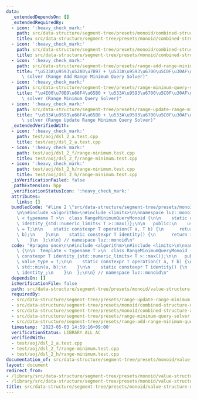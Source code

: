 ```yaml
---
data:
  _extendedDependsOn: []
  _extendedRequiredBy:
  - icon: ':heavy_check_mark:'
    path: src/data-structure/segment-tree/presets/monoid/combined-structure-add-minimum.hpp
    title: src/data-structure/segment-tree/presets/monoid/combined-structure-add-minimum.hpp
  - icon: ':heavy_check_mark:'
    path: src/data-structure/segment-tree/presets/monoid/combined-structure-update-minimum.hpp
    title: src/data-structure/segment-tree/presets/monoid/combined-structure-update-minimum.hpp
  - icon: ':heavy_check_mark:'
    path: src/data-structure/segment-tree/presets/range-add-range-minimum-query-solver.hpp
    title: "\u533A\u9593\u52A0\u7B97 + \u533A\u9593\u6700\u5C0F\u30AF\u30A8\u30EA\
      \ solver (Range Add Range Minimum Query Solver)"
  - icon: ':heavy_check_mark:'
    path: src/data-structure/segment-tree/presets/range-minimum-query-solver.hpp
    title: "\u4E00\u70B9\u66F4\u65B0 + \u533A\u9593\u6700\u5C0F\u30AF\u30A8\u30EA\
      \ solver (Range Minimum Query Solver)"
  - icon: ':heavy_check_mark:'
    path: src/data-structure/segment-tree/presets/range-update-range-minimum-query-solver.hpp
    title: "\u533A\u9593\u66F4\u65B0 + \u533A\u9593\u6700\u5C0F\u30AF\u30A8\u30EA\
      \ solver (Range Update Range Minimum Query Solver)"
  _extendedVerifiedWith:
  - icon: ':heavy_check_mark:'
    path: test/aoj/dsl_2_a.test.cpp
    title: test/aoj/dsl_2_a.test.cpp
  - icon: ':heavy_check_mark:'
    path: test/aoj/dsl_2_f/range-minimum.test.cpp
    title: test/aoj/dsl_2_f/range-minimum.test.cpp
  - icon: ':heavy_check_mark:'
    path: test/aoj/dsl_2_h/range-minimum.test.cpp
    title: test/aoj/dsl_2_h/range-minimum.test.cpp
  _isVerificationFailed: false
  _pathExtension: hpp
  _verificationStatusIcon: ':heavy_check_mark:'
  attributes:
    links: []
  bundledCode: "#line 2 \"src/data-structure/segment-tree/presets/monoid/value-structure-minimum.hpp\"\
    \n\n#include <algorithm>\n#include <limits>\n\nnamespace luz::monoid {\n\n  template\
    \ < typename T >\n  class RangeMinimumQueryMonoid {\n\n    static constexpr T\
    \ identity_{std::numeric_limits< T >::max()};\n\n   public:\n    using value_type\
    \ = T;\n\n    static constexpr T operation(T a, T b) {\n      return std::min(a,\
    \ b);\n    }\n\n    static constexpr T identity() {\n      return identity_;\n\
    \    }\n  };\n\n} // namespace luz::monoid\n"
  code: "#pragma once\n\n#include <algorithm>\n#include <limits>\n\nnamespace luz::monoid\
    \ {\n\n  template < typename T >\n  class RangeMinimumQueryMonoid {\n\n    static\
    \ constexpr T identity_{std::numeric_limits< T >::max()};\n\n   public:\n    using\
    \ value_type = T;\n\n    static constexpr T operation(T a, T b) {\n      return\
    \ std::min(a, b);\n    }\n\n    static constexpr T identity() {\n      return\
    \ identity_;\n    }\n  };\n\n} // namespace luz::monoid\n"
  dependsOn: []
  isVerificationFile: false
  path: src/data-structure/segment-tree/presets/monoid/value-structure-minimum.hpp
  requiredBy:
  - src/data-structure/segment-tree/presets/range-update-range-minimum-query-solver.hpp
  - src/data-structure/segment-tree/presets/monoid/combined-structure-update-minimum.hpp
  - src/data-structure/segment-tree/presets/monoid/combined-structure-add-minimum.hpp
  - src/data-structure/segment-tree/presets/range-minimum-query-solver.hpp
  - src/data-structure/segment-tree/presets/range-add-range-minimum-query-solver.hpp
  timestamp: '2023-05-03 14:59:16+09:00'
  verificationStatus: LIBRARY_ALL_AC
  verifiedWith:
  - test/aoj/dsl_2_a.test.cpp
  - test/aoj/dsl_2_f/range-minimum.test.cpp
  - test/aoj/dsl_2_h/range-minimum.test.cpp
documentation_of: src/data-structure/segment-tree/presets/monoid/value-structure-minimum.hpp
layout: document
redirect_from:
- /library/src/data-structure/segment-tree/presets/monoid/value-structure-minimum.hpp
- /library/src/data-structure/segment-tree/presets/monoid/value-structure-minimum.hpp.html
title: src/data-structure/segment-tree/presets/monoid/value-structure-minimum.hpp
---
```

